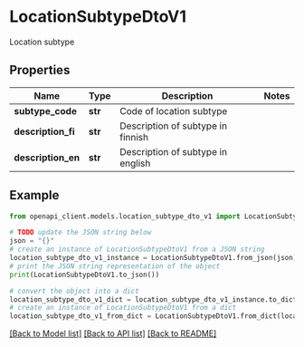 # LocationSubtypeDtoV1

Location subtype

## Properties

Name | Type | Description | Notes
------------ | ------------- | ------------- | -------------
**subtype_code** | **str** | Code of location subtype | 
**description_fi** | **str** | Description of subtype in finnish | 
**description_en** | **str** | Description of subtype in english | 

## Example

```python
from openapi_client.models.location_subtype_dto_v1 import LocationSubtypeDtoV1

# TODO update the JSON string below
json = "{}"
# create an instance of LocationSubtypeDtoV1 from a JSON string
location_subtype_dto_v1_instance = LocationSubtypeDtoV1.from_json(json)
# print the JSON string representation of the object
print(LocationSubtypeDtoV1.to_json())

# convert the object into a dict
location_subtype_dto_v1_dict = location_subtype_dto_v1_instance.to_dict()
# create an instance of LocationSubtypeDtoV1 from a dict
location_subtype_dto_v1_from_dict = LocationSubtypeDtoV1.from_dict(location_subtype_dto_v1_dict)
```
[[Back to Model list]](../README.md#documentation-for-models) [[Back to API list]](../README.md#documentation-for-api-endpoints) [[Back to README]](../README.md)


